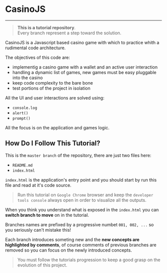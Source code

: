 # CasinoJS
----------

> **This is a tutorial repository**.  
> Every branch represent a step toward the solution.

CasinoJS is a Javascript based casino game with which to practice whith a rudimental code architecture.

The objectives of this code are:

- implementig a casino game with a wallet and an active user interaction
- handling a dynamic list of games, new games must be easy pluggable into the casino
- keep code complexity to the bare bone
- test portions of the project in isolation

All the UI and user interactions are solved using:

- `console.log`
- `alert()`
- `prompt()`

All the focus is on the application and games logic.

## How Do I Follow This Tutorial?

This is the `master branch` of the repository, there are just two files here:

- `README.md`
- `index.html`

`index.html` is the application's entry point and you should start by run this file and read at it's code source.

> Run this tutorial on `Google Chrome` browser and keep the `developer tools console` always open in order to visualize all the outputs.

When you think you understand what is exposed in the `index.html` you can **switch branch to move** on in the tutorial.

Branches names are prefixed by a progressive numbet `001, 002, ...` so you seriously can't mistake this!

Each branch introduces someting new and the **new concepts are highlighted by comments**, of course comments of previous branches are removed so you can focus on the newly introduced concepts.

> You must follow the tutorials progression to keep a good grasp on the evolution of this project.